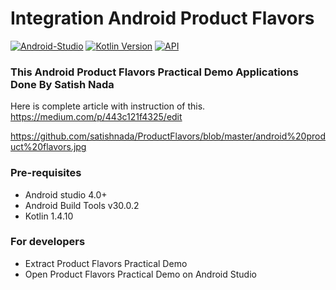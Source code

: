# Integration Android Product Flavors #

[![Android-Studio](https://img.shields.io/badge/Android%20Studio-4.0+-orange.svg?style=flat)](https://developer.android.com/studio/)
[![Kotlin Version](https://img.shields.io/badge/Kotlin-v1.4.10-blue.svg)](https://kotlinlang.org)
[![API](https://img.shields.io/badge/API-16%2B-brightgreen.svg?style=flat)](https://android-arsenal.com/api?level=19)

### This Android Product Flavors Practical Demo Applications Done By Satish Nada
Here is complete article with instruction of this.
https://medium.com/p/443c121f4325/edit

https://github.com/satishnada/ProductFlavors/blob/master/android%20product%20flavors.jpg

### Pre-requisites ###

* Android studio 4.0+
* Android Build Tools v30.0.2
* Kotlin 1.4.10

### For developers ###
* Extract Product Flavors Practical Demo
* Open Product Flavors Practical Demo on Android Studio

